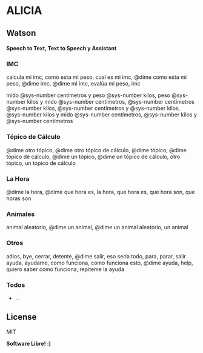 # ALICIA
## Watson
#### Speech to Text, Text to Speech y Assistant

### IMC
calcula mi imc, como esta mi peso, cual es mi imc, @dime como esta mi peso, @dime imc, @dime mi imc, evalúa mi peso, imc

mido @sys-number centímetros y peso @sys-number kilos, peso @sys-number kilos y mido @sys-number centímetros, @sys-number centímetros @sys-number kilos, @sys-number centímetros y @sys-number kilos, @sys-number kilos y mido @sys-number centímetros, @sys-number kilos y @sys-number centímetros

### Tópico de Cálculo
@dime otro tópico, @dime otro tópico de cálculo, @dime tópico, @dime tópico de cálculo, @dime un tópico, @dime un tópico de cálculo, otro tópico, un tópico de cálculo

### La Hora
@dime la hora, @dime que hora es, la hora, que hora es, que hora son, que horas son

### Animales
animal aleatorio, @dime un animal, @dime un animal aleatorio, un animal

### Otros
adios, bye, cerrar, detente, @dime salir, eso sería todo, para, parar, salir
ayuda, ayudame, como funciona, como funciona esto, @dime ayuda, help, quiero saber como funciona, repiteme la ayuda


### Todos

 - ...

License
----

MIT



**Software Libre! :)**